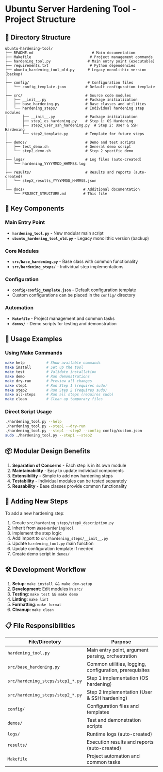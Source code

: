 # Ubuntu Server Hardening Tool - Project Structure

## 📁 Directory Structure

```
ubuntu-hardening-tool/
├── README.md                           # Main documentation
├── Makefile                           # Project management commands
├── hardening_tool.py                 # Main entry point (executable)
├── requirements.txt                   # Python dependencies
├── ubuntu_hardening_tool_old.py      # Legacy monolithic version (backup)
│
├── config/                           # Configuration files
│   └── config_template.json         # Default configuration template
│
├── src/                             # Source code modules
│   ├── __init__.py                  # Package initialization
│   ├── base_hardening.py            # Base classes and utilities
│   └── hardening_steps/             # Individual hardening step modules
│       ├── __init__.py              # Package initialization
│       ├── step1_os_hardening.py    # Step 1: OS Hardening
│       ├── step2_user_ssh_hardening.py  # Step 2: User & SSH Hardening
│       └── step2_template.py        # Template for future steps
│
├── demos/                           # Demo and test scripts
│   ├── test_demo.sh                 # General demo script
│   └── step2_demo.sh                # Step 2 specific demo
│
├── logs/                            # Log files (auto-created)
│   └── hardening_YYYYMMDD_HHMMSS.log
│
├── results/                         # Results and reports (auto-created)
│   └── stepX_results_YYYYMMDD_HHMMSS.json
│
└── docs/                           # Additional documentation
    └── PROJECT_STRUCTURE.md        # This file
```

## 🔧 Key Components

### Main Entry Point
- **`hardening_tool.py`** - New modular main script
- **`ubuntu_hardening_tool_old.py`** - Legacy monolithic version (backup)

### Core Modules
- **`src/base_hardening.py`** - Base class with common functionality
- **`src/hardening_steps/`** - Individual step implementations

### Configuration
- **`config/config_template.json`** - Default configuration template
- Custom configurations can be placed in the `config/` directory

### Automation
- **`Makefile`** - Project management and common tasks
- **`demos/`** - Demo scripts for testing and demonstration

## 🚀 Usage Examples

### Using Make Commands
```bash
make help          # Show available commands
make install       # Set up the tool
make test          # Validate installation
make demo          # Run demonstrations
make dry-run       # Preview all changes
make step1         # Run Step 1 (requires sudo)
make step2         # Run Step 2 (requires sudo)
make all-steps     # Run all steps (requires sudo)
make clean         # Clean up temporary files
```

### Direct Script Usage
```bash
./hardening_tool.py --help
./hardening_tool.py --step1 --dry-run
./hardening_tool.py --step1 --step2 --config config/custom.json
sudo ./hardening_tool.py --step1 --step2
```

## 📦 Modular Design Benefits

1. **Separation of Concerns** - Each step is in its own module
2. **Maintainability** - Easy to update individual components
3. **Extensibility** - Simple to add new hardening steps
4. **Testability** - Individual modules can be tested separately
5. **Reusability** - Base classes provide common functionality

## 🔄 Adding New Steps

To add a new hardening step:

1. Create `src/hardening_steps/stepX_description.py`
2. Inherit from `BaseHardeningTool`
3. Implement the step logic
4. Add import to `src/hardening_steps/__init__.py`
5. Update `hardening_tool.py` main function
6. Update configuration template if needed
7. Create demo script in `demos/`

## 🛠️ Development Workflow

1. **Setup**: `make install && make dev-setup`
2. **Development**: Edit modules in `src/`
3. **Testing**: `make test && make demo`
4. **Linting**: `make lint`
5. **Formatting**: `make format`
6. **Cleanup**: `make clean`

## 📋 File Responsibilities

| File/Directory | Purpose |
|----------------|---------|
| `hardening_tool.py` | Main entry point, argument parsing, orchestration |
| `src/base_hardening.py` | Common utilities, logging, configuration, prerequisites |
| `src/hardening_steps/step1_*.py` | Step 1 implementation (OS hardening) |
| `src/hardening_steps/step2_*.py` | Step 2 implementation (User & SSH hardening) |
| `config/` | Configuration files and templates |
| `demos/` | Test and demonstration scripts |
| `logs/` | Runtime logs (auto-created) |
| `results/` | Execution results and reports (auto-created) |
| `Makefile` | Project automation and common tasks |